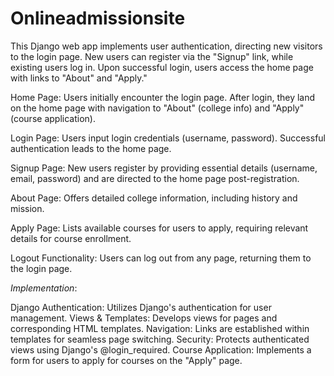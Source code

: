 # Onlineadmissionsite
This Django web app implements user authentication, directing new visitors to the login page. New users can register via the "Signup" link, while existing users log in. Upon successful login, users access the home page with links to "About" and "Apply."

Home Page: Users initially encounter the login page. After login, they land on the home page with navigation to "About" (college info) and "Apply" (course application).

Login Page: Users input login credentials (username, password). Successful authentication leads to the home page.

Signup Page: New users register by providing essential details (username, email, password) and are directed to the home page post-registration.

About Page: Offers detailed college information, including history and mission.

Apply Page: Lists available courses for users to apply, requiring relevant details for course enrollment.

Logout Functionality: Users can log out from any page, returning them to the login page.

*Implementation*:

Django Authentication: Utilizes Django's authentication for user management.
Views & Templates: Develops views for pages and corresponding HTML templates.
Navigation: Links are established within templates for seamless page switching.
Security: Protects authenticated views using Django's @login_required.
Course Application: Implements a form for users to apply for courses on the "Apply" page.


